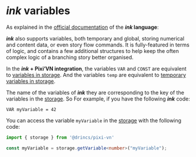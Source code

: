 # *ink* variables

As explained in the [official documentation](https://github.com/inkle/ink/blob/master/Documentation/WritingWithInk.md#part-3-variables-and-logic) of the ***ink* language**:

***ink*** also supports variables, both temporary and global, storing numerical and content data, or even story flow commands. It is fully-featured in terms of logic, and contains a few additional structures to help keep the often complex logic of a branching story better organised.

In the ***ink* + Pixi’VN integration**, the variables `VAR` and `CONST` are equivalent to [variables in storage](/start/storage.md). And the variables `temp` are equivalent to [temporary variables in storage](/start/storage.md#temporary-storage).

The name of the variables of  ***ink*** they are corresponding to the key of the variables in the [storage](/start/storage.md). So For example, if you have the following ***ink*** code:

```ink
VAR myVariable = 42
```

You can access the variable `myVariable` in the [storage](/start/storage.md) with the following code:

```typescript
import { storage } from '@drincs/pixi-vn'

const myVariable = storage.getVariable<number>("myVariable");
```
